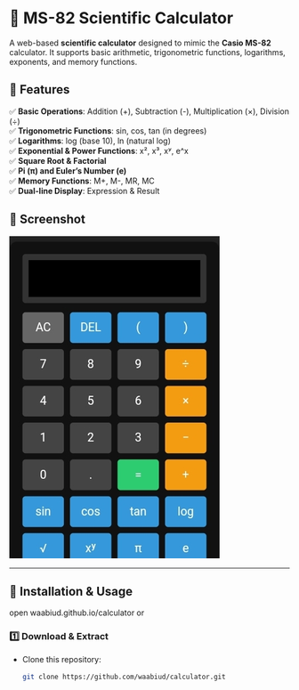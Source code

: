 # 🧮 MS-82 Scientific Calculator

A web-based **scientific calculator** designed to mimic the **Casio MS-82** calculator. It supports basic arithmetic, trigonometric functions, logarithms, exponents, and memory functions.

## 🌟 Features
✅ **Basic Operations**: Addition (+), Subtraction (-), Multiplication (×), Division (÷)  
✅ **Trigonometric Functions**: sin, cos, tan (in degrees)  
✅ **Logarithms**: log (base 10), ln (natural log)  
✅ **Exponential & Power Functions**: x², x³, xʸ, e^x  
✅ **Square Root & Factorial**  
✅ **Pi (π) and Euler’s Number (e)**  
✅ **Memory Functions**: M+, M-, MR, MC  
✅ **Dual-line Display**: Expression & Result  

## 📸 Screenshot
![MS-82 Calculator](Abiud.jpg)

---

## 🚀 Installation & Usage
open
waabiud.github.io/calculator 
or

### 1️⃣ **Download & Extract**
- Clone this repository:
  ```bash
  git clone https://github.com/waabiud/calculator.git
